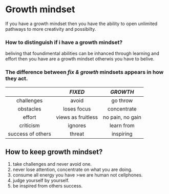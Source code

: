 # Growth mindset 
If you have a growth mindset then you have
the ability to open unlimited pathways to more creativity and possibilty.

### How to distinguish if i have a growth mindset? 
beliving that foundimental abilities can be inhanced 
through learning and effort then you have are a growth
mindset otherwis you have to belive. 
### The difference between ***fix & growth*** mindsets **appears** in how they **act**.
|                   | ***FIXED***       |***GROWTH***     |
|:---:              |     :---:         |  :---:          |
|challenges         | avoid             | go throw        |
|obstacles          | loses focus       |  concentrate    |
|effort             | views as fruitless| no pain, no gain|
|criticism          | ignores           |  learn from     | 
| success of others |threat             | inspiring       | 

## **How to keep growth mindset?** 
1. take challenges and never avoid one. 
2. never lose attention, concentrate on what you are doing. 
3. consume all energy you have >we are human not cellphones. 
4. judge yourself by yourself. 
5. be inspired from others success. 
